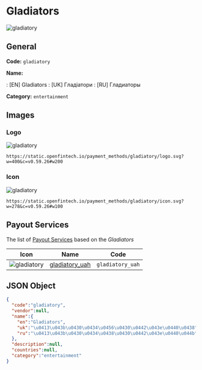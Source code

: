 
# Gladiators 
![gladiatory](https://static.openfintech.io/payment_methods/gladiatory/logo.svg?w=400&c=v0.59.26#w200)  

## General 
**Code:** `gladiatory` 
 
**Name:** 
 
:	[EN] Gladiators 
:	[UK] Гладіатори 
:	[RU] Гладиаторы 
 
**Category:** `entertainment` 
 

## Images 

### Logo 
![gladiatory](https://static.openfintech.io/payment_methods/gladiatory/logo.svg?w=400&c=v0.59.26#w200)  

```
https://static.openfintech.io/payment_methods/gladiatory/logo.svg?w=400&c=v0.59.26#w200
```  

### Icon 
![gladiatory](https://static.openfintech.io/payment_methods/gladiatory/icon.svg?w=278&c=v0.59.26#w100)  

```
https://static.openfintech.io/payment_methods/gladiatory/icon.svg?w=278&c=v0.59.26#w100
```  

## Payout Services 
 
The list of [Payout Services](/payout-services/) based on the _Gladiators_ 

|Icon|Name|Code| 
|:---:|:---:|:---:| 
|![gladiatory](https://static.openfintech.io/payout_methods/gladiatory/icon.svg?w=278&c=v0.59.26#w40) |[gladiatory_uah](/payout-services/gladiatory_uah/)|`gladiatory_uah`| 
 

## JSON Object 

```json
{
  "code":"gladiatory",
  "vendor":null,
  "name":{
    "en":"Gladiators",
    "uk":"\u0413\u043b\u0430\u0434\u0456\u0430\u0442\u043e\u0440\u0438",
    "ru":"\u0413\u043b\u0430\u0434\u0438\u0430\u0442\u043e\u0440\u044b"
  },
  "description":null,
  "countries":null,
  "category":"entertainment"
}
```  
